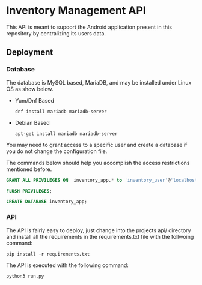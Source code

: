 # Inventory Management API

This API is meant to supoort the Android application present in this repository by centralizing its users data.

## Deployment

### Database
The database is MySQL based, MariaDB, and may be installed under Linux OS as show below.

* Yum/Dnf Based

    ```
    dnf install mariadb mariadb-server
    ```
    
* Debian Based

    ```
    apt-get install mariadb mariadb-server
    ```

You may need to grant access to a specific user and create a database if you do not change the configuration file.

The commands below should help you accomplish the access restrictions mentioned before.
```sql
GRANT ALL PRIVILEGES ON  inventory_app.* to 'inventory_user'@'localhost' IDENTIFIED BY 'inventory_pass' WITH GRANT OPTION; 

FLUSH PRIVILEGES;

CREATE DATABASE inventory_app;
```

### API
The API is fairly easy to deploy, just change into the projects api/ directory and install all the requirements in the requirements.txt file with the follwoing command:
```
pip install -r requirements.txt
```

The API is executed with the following command:
```
python3 run.py
```

